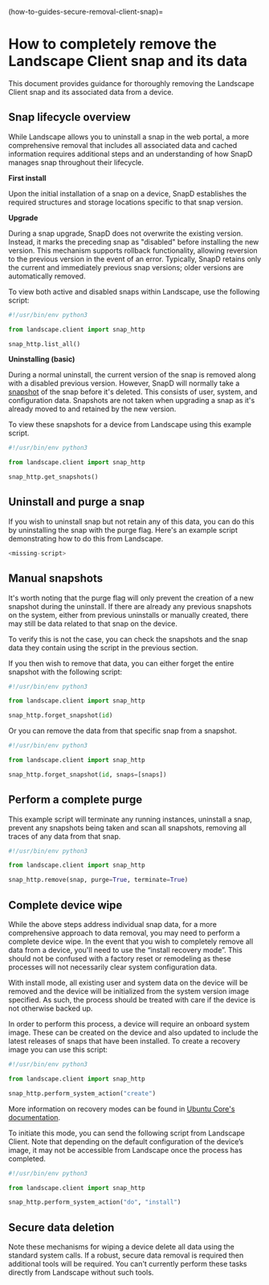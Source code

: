 (how-to-guides-secure-removal-client-snap)=
# How to completely remove the Landscape Client snap and its data

This document provides guidance for thoroughly removing the Landscape Client snap and its associated data from a device.

## Snap lifecycle overview

While Landscape allows you to uninstall a snap in the web portal, a more comprehensive removal that includes all associated data and cached information requires additional steps and an understanding of how SnapD manages snap throughout their lifecycle.

**First install**

Upon the initial installation of a snap on a device, SnapD establishes the required structures and storage locations specific to that snap version.

**Upgrade**

During a snap upgrade, SnapD does not overwrite the existing version. Instead, it marks the preceding snap as "disabled" before installing the new version. This mechanism supports rollback functionality, allowing reversion to the previous version in the event of an error. Typically, SnapD retains only the current and immediately previous snap versions; older versions are automatically removed.

To view both active and disabled snaps within Landscape, use the following script:

```python
#!/usr/bin/env python3

from landscape.client import snap_http

snap_http.list_all()
```

**Uninstalling (basic)**

During a normal uninstall, the current version of the snap is removed along with a disabled previous version. However, SnapD will normally take a [snapshot](https://snapcraft.io/docs/snapshots) of the snap before it's deleted. This consists of user, system, and configuration data. Snapshots are not taken when upgrading a snap as it's already moved to and retained by the new version.

To view these snapshots for a device from Landscape using this example script.

```python
#!/usr/bin/env python3

from landscape.client import snap_http

snap_http.get_snapshots()
```

## Uninstall and purge a snap

If you wish to uninstall snap but not retain any of this data, you can do this by uninstalling the snap with the purge flag. Here's an example script demonstrating how to do this from Landscape.

```python
<missing-script>
```

## Manual snapshots

It's worth noting that the purge flag will only prevent the creation of a new snapshot during the uninstall. If there are already any previous snapshots on the system, either from previous uninstalls or manually created, there may still be data related to that snap on the device.

To verify this is not the case, you can check the snapshots and the snap data they contain using the script in the previous section.

If you then wish to remove that data, you can either forget the entire snapshot with the following script:

```python
#!/usr/bin/env python3

from landscape.client import snap_http

snap_http.forget_snapshot(id)
```

Or you can remove the data from that specific snap from a snapshot.

```python
#!/usr/bin/env python3

from landscape.client import snap_http

snap_http.forget_snapshot(id, snaps=[snaps])
```

## Perform a complete purge

This example script will terminate any running instances, uninstall a snap, prevent any snapshots being taken and scan all snapshots,  removing all traces of any data from that snap. 

```python
#!/usr/bin/env python3

from landscape.client import snap_http

snap_http.remove(snap, purge=True, terminate=True)
```

## Complete device wipe

While the above steps address individual snap data, for a more comprehensive approach to data removal, you may need to perform a complete device wipe. In the event that you wish to completely remove all data from a device, you'll need to use the “install recovery mode”. This should not be confused with a factory reset or remodeling as these processes will not necessarily clear system configuration data. 

With install mode, all existing user and system data on the device will be removed and the device will be initialized from the system version image specified. As such, the process should be treated with care if the device is not otherwise backed up. 

In order to perform this process, a device will require an onboard system image. These can be created on the device and also updated to include the latest releases of snaps that have been installed. To create a recovery image you can use this script:

```python
#!/usr/bin/env python3

from landscape.client import snap_http

snap_http.perform_system_action("create")
```

More information on recovery modes can be found in [Ubuntu Core's documentation](https://documentation.ubuntu.com/core/explanation/recovery-modes/index.html).

To initiate this mode, you can send the following script from Landscape Client. Note that depending on the default configuration of the device’s image, it may not be accessible from Landscape once the process has completed. 

```python
#!/usr/bin/env python3

from landscape.client import snap_http

snap_http.perform_system_action("do", "install")
```

## Secure data deletion

Note these mechanisms for wiping a device delete all data using the standard system calls. If a robust, secure data removal is required then additional tools will be required. You can't currently perform these tasks directly from Landscape without such tools. 
